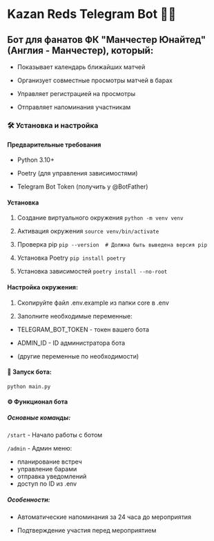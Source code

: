 # Kazan Reds Telegram Bot 🤖🔴

## Бот для фанатов ФК "Манчестер Юнайтед" (Англия - Манчестер), который:

- Показывает календарь ближайших матчей

- Организует совместные просмотры матчей в барах

- Управляет регистрацией на просмотры

- Отправляет напоминания участникам

### 🛠 Установка и настройка

#### Предварительные требования

- Python 3.10+

- Poetry (для управления зависимостями)

- Telegram Bot Token (получить у @BotFather)

#### Установка

1. Создание виртуального окружения
`python -m venv venv`

2. Активация окружения
`source venv/bin/activate`

3. Проверка pip
`pip --version  # Должна быть выведена версия pip`

4. Установка Poetry
`pip install poetry`

5. Установка зависимостей
`poetry install --no-root`

#### Настройка окружения:

1. Скопируйте файл .env.example из папки core в .env

2. Заполните необходимые переменные:

- TELEGRAM_BOT_TOKEN - токен вашего бота

- ADMIN_ID - ID администратора бота

- (другие переменные по необходимости)

#### 🚀 Запуск бота:

`python main.py`

#### ⚙️ Функционал бота

##### Основные команды:

`/start` - Начало работы с ботом

`/admin` - Админ меню: 
- планирование встреч
- управление барами
- отправка уведомлений
- доступ по ID из .env

##### Особенности:

- Автоматические напоминания за 24 часа до мероприятия

- Подтверждение участия перед мероприятием
